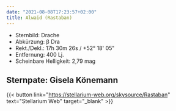 ```yaml
---
date: "2021-08-08T17:23:57+02:00"
title: Alwaid (Rastaban)
---
```


- Sternbild: Drache
- Abkürzung: β Dra
- Rekt./Dekl.: 17h 30m 26s / +52° 18' 05"
- Entfernung: 400 Lj.
- Scheinbare Helligkeit: 2,79 mag

## Sternpate: Gisela Könemann

{{< button link="https://stellarium-web.org/skysource/Rastaban" text="Stellarium Web" target="_blank" >}}